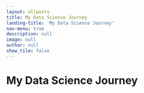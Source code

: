 ```yaml
---
layout: allposts
title: My Data Science Journey
landing-title: 'My Data Science Journey'
nav-menu: true
description: null
image: null
author: null
show_tile: false
---
```


<h1>My Data Science Journey</h1>
